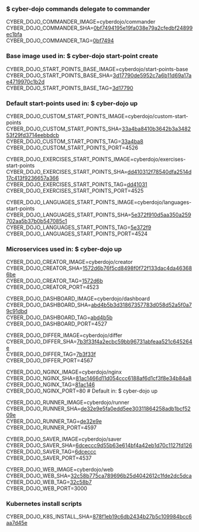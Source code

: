### $ cyber-dojo commands delegate to commander

CYBER_DOJO_COMMANDER_IMAGE=cyberdojo/commander  
CYBER_DOJO_COMMANDER_SHA=[0bf7494195e19fa038e79a2cfedbf24899ec1bfa](https://github.com/cyber-dojo/commander/commit/0bf7494195e19fa038e79a2cfedbf24899ec1bfa)  
CYBER_DOJO_COMMANDER_TAG=[0bf7494](https://hub.docker.com/layers/cyberdojo/commander/0bf7494/images/sha256-7fa9270b2d0f6c30b0d0a749ab34cceabbaf08338c1c985e3930b6d65bbea23a)  

### Base image used in: $ cyber-dojo start-point create

CYBER_DOJO_START_POINTS_BASE_IMAGE=cyberdojo/start-points-base  
CYBER_DOJO_START_POINTS_BASE_SHA=[3d17790de5952c7a6b11d69a17ae4719970c1b2d](https://github.com/cyber-dojo/start-points-base/commit/3d17790de5952c7a6b11d69a17ae4719970c1b2d)  
CYBER_DOJO_START_POINTS_BASE_TAG=[3d17790](https://hub.docker.com/layers/cyberdojo/start-points-base/3d17790/images/sha256-aef9e0d77187135a5389840f3ba076655a4efde02dbd19aebe03fb708e25be81)  

### Default start-points used in: $ cyber-dojo up

CYBER_DOJO_CUSTOM_START_POINTS_IMAGE=cyberdojo/custom-start-points  
CYBER_DOJO_CUSTOM_START_POINTS_SHA=[33a4ba8410b3642b3a348253f29fd3714eebbdcb](https://github.com/cyber-dojo/custom-start-points/commit/33a4ba8410b3642b3a348253f29fd3714eebbdcb)  
CYBER_DOJO_CUSTOM_START_POINTS_TAG=[33a4ba8](https://hub.docker.com/layers/cyberdojo/custom-start-points/33a4ba8/images/sha256-5acf0dd7c8fcf5eba09314ccfd28a42d0468f50495c588520d586ae9410dc833)  
CYBER_DOJO_CUSTOM_START_POINTS_PORT=4526

CYBER_DOJO_EXERCISES_START_POINTS_IMAGE=cyberdojo/exercises-start-points  
CYBER_DOJO_EXERCISES_START_POINTS_SHA=[dd410312f78540dfa2514d17c413f9236657a366](https://github.com/cyber-dojo/exercises-start-points/commit/dd410312f78540dfa2514d17c413f9236657a366)  
CYBER_DOJO_EXERCISES_START_POINTS_TAG=[dd41031](https://hub.docker.com/layers/cyberdojo/exercises-start-points/dd41031/images/sha256-29811b2e581a87233ab90038463b661dbb325432b1c6db7432125d0ad6acbfbb)  
CYBER_DOJO_EXERCISES_START_POINTS_PORT=4525

CYBER_DOJO_LANGUAGES_START_POINTS_IMAGE=cyberdojo/languages-start-points  
CYBER_DOJO_LANGUAGES_START_POINTS_SHA=[5e372f910d5aa350a259702aa5b37b0b547085c1](https://github.com/cyber-dojo/languages-start-points/commit/5e372f910d5aa350a259702aa5b37b0b547085c1)  
CYBER_DOJO_LANGUAGES_START_POINTS_TAG=[5e372f9](https://hub.docker.com/layers/cyberdojo/languages-start-points/5e372f9/images/sha256-31b569f23d899eb399b3e357845a76197b8cfc10f857d1472c2eff2358417177)  
CYBER_DOJO_LANGUAGES_START_POINTS_PORT=4524

### Microservices used in: $ cyber-dojo up

CYBER_DOJO_CREATOR_IMAGE=cyberdojo/creator  
CYBER_DOJO_CREATOR_SHA=[1572d6b76f5cd8498f0f72f133dac4da463686be](https://github.com/cyber-dojo/creator/commit/1572d6b76f5cd8498f0f72f133dac4da463686be)  
CYBER_DOJO_CREATOR_TAG=[1572d6b](https://hub.docker.com/layers/cyberdojo/creator/1572d6b/images/sha256-afbafdbce6893744534e34403939ece768549f7ab38f35e9558d9e30408a96db)  
CYBER_DOJO_CREATOR_PORT=4523

CYBER_DOJO_DASHBOARD_IMAGE=cyberdojo/dashboard  
CYBER_DOJO_DASHBOARD_SHA=[abd4b5b3d31867357783d058d52a5f0a79c91dbd](https://github.com/cyber-dojo/dashboard/commit/abd4b5b3d31867357783d058d52a5f0a79c91dbd)  
CYBER_DOJO_DASHBOARD_TAG=[abd4b5b](https://hub.docker.com/layers/cyberdojo/dashboard/abd4b5b/images/sha256-cd112b630100d71b30a4e2760de865d6c394cb568652395b97d6b71461b885ab)  
CYBER_DOJO_DASHBOARD_PORT=4527

CYBER_DOJO_DIFFER_IMAGE=cyberdojo/differ  
CYBER_DOJO_DIFFER_SHA=[7b3f33f4a2ecbc59bb96731abfeaa521c645264e](https://github.com/cyber-dojo/differ/commit/7b3f33f4a2ecbc59bb96731abfeaa521c645264e)  
CYBER_DOJO_DIFFER_TAG=[7b3f33f](https://hub.docker.com/layers/cyberdojo/differ/7b3f33f/images/sha256-675592fe3ed6cd784c795219d79db688a0ae0315a70ef1999934fd610f6d4b9f)  
CYBER_DOJO_DIFFER_PORT=4567

CYBER_DOJO_NGINX_IMAGE=cyberdojo/nginx  
CYBER_DOJO_NGINX_SHA=[81ac1466d11d054ccc6188af6d1cf3f8e34b84a8](https://github.com/cyber-dojo/nginx/commit/81ac1466d11d054ccc6188af6d1cf3f8e34b84a8)  
CYBER_DOJO_NGINX_TAG=[81ac146](https://hub.docker.com/layers/cyberdojo/nginx/81ac146/images/sha256-0658ce90ee0f8161c9ff6422341ee9d999895e39e1315344ca7e2e9f0d0e18b5)  
CYBER_DOJO_NGINX_PORT=80 # Default in: $ cyber-dojo up

CYBER_DOJO_RUNNER_IMAGE=cyberdojo/runner  
CYBER_DOJO_RUNNER_SHA=[de32e9e5fa0edd5ee30311864258adb1bcf5209e](https://github.com/cyber-dojo/runner/commit/de32e9e5fa0edd5ee30311864258adb1bcf5209e)  
CYBER_DOJO_RUNNER_TAG=[de32e9e](https://hub.docker.com/layers/cyberdojo/runner/de32e9e/images/sha256-0583bdba079f661aefd2d8a607642e529f46ada8be1728c789aa12530c9a42af)  
CYBER_DOJO_RUNNER_PORT=4597

CYBER_DOJO_SAVER_IMAGE=cyberdojo/saver  
CYBER_DOJO_SAVER_SHA=[6dceccc9d55b63e614bf4a42eb1d70c1127fd126](https://github.com/cyber-dojo/saver/commit/6dceccc9d55b63e614bf4a42eb1d70c1127fd126)  
CYBER_DOJO_SAVER_TAG=[6dceccc](https://hub.docker.com/layers/cyberdojo/saver/6dceccc/images/sha256-9dc9265772e1bfbf21c0d7f8acc04723e2f6d528fb496460d70bb70c5ea0a84f)  
CYBER_DOJO_SAVER_PORT=4537

CYBER_DOJO_WEB_IMAGE=cyberdojo/web  
CYBER_DOJO_WEB_SHA=[32c58b775ca789696b25d4042612c1fde2dc5dca](https://github.com/cyber-dojo/web/commit/32c58b775ca789696b25d4042612c1fde2dc5dca)  
CYBER_DOJO_WEB_TAG=[32c58b7](https://hub.docker.com/layers/cyberdojo/web/32c58b7/images/sha256-518b9a9d534c6ce3fd64ce0e45d621e814dc137d6e1dd6f7c597529907034f0b)  
CYBER_DOJO_WEB_PORT=3000

### Kubernetes install scripts
CYBER_DOJO_K8S_INSTALL_SHA=[878f1eb19c6db2434b27b5c109984bcc6aa7d45e](https://github.com/cyber-dojo/k8s-install/commit/878f1eb19c6db2434b27b5c109984bcc6aa7d45e)  
